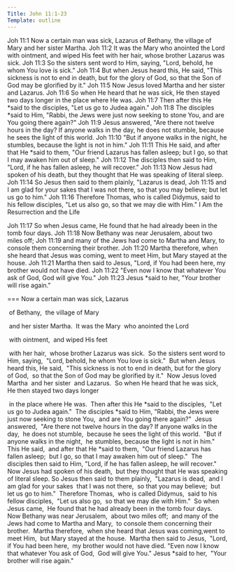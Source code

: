 ```yaml
---
Title: John 11:1-23
Template: outline
---
```

Joh 11:1  Now a certain man was sick, Lazarus of Bethany, the village of Mary and her sister Martha.
Joh 11:2  It was the Mary who anointed the Lord with ointment, and wiped His feet with her hair, whose brother Lazarus was sick.
Joh 11:3  So the sisters sent word to Him, saying, "Lord, behold, he whom You love is sick."
Joh 11:4  But when Jesus heard this, He said, "This sickness is not to end in death, but for the glory of God, so that the Son of God may be glorified by it."
Joh 11:5  Now Jesus loved Martha and her sister and Lazarus.
Joh 11:6  So when He heard that he was sick, He then stayed two days longer in the place where He was.
Joh 11:7  Then after this He *said to the disciples, "Let us go to Judea again."
Joh 11:8  The disciples *said to Him, "Rabbi, the Jews were just now seeking to stone You, and are You going there again?"
Joh 11:9  Jesus answered, "Are there not twelve hours in the day? If anyone walks in the day, he does not stumble, because he sees the light of this world.
Joh 11:10  "But if anyone walks in the night, he stumbles, because the light is not in him."
Joh 11:11  This He said, and after that He *said to them, "Our friend Lazarus has fallen asleep; but I go, so that I may awaken him out of sleep."
Joh 11:12  The disciples then said to Him, "Lord, if he has fallen asleep, he will recover."
Joh 11:13  Now Jesus had spoken of his death, but they thought that He was speaking of literal sleep.
Joh 11:14  So Jesus then said to them plainly, "Lazarus is dead,
Joh 11:15  and I am glad for your sakes that I was not there, so that you may believe; but let us go to him."
Joh 11:16  Therefore Thomas, who is called Didymus, said to his fellow disciples, "Let us also go, so that we may die with Him."
I Am the Resurrection and the Life

Joh 11:17  So when Jesus came, He found that he had already been in the tomb four days.
Joh 11:18  Now Bethany was near Jerusalem, about two miles off;
Joh 11:19  and many of the Jews had come to Martha and Mary, to console them concerning their brother.
Joh 11:20  Martha therefore, when she heard that Jesus was coming, went to meet Him, but Mary stayed at the house.
Joh 11:21  Martha then said to Jesus, "Lord, if You had been here, my brother would not have died.
Joh 11:22  "Even now I know that whatever You ask of God, God will give You."
Joh 11:23  Jesus *said to her, "Your brother will rise again."

===
Now a certain man was sick, 
		Lazarus 

​				of Bethany, 
​						the village of Mary 

​								and her sister Martha. 
​						It was the Mary 
​											who anointed the Lord 

​												with ointment, 
​												and wiped His feet 

​													with her hair, 
​						whose brother Lazarus was sick. 
​			So the sisters sent word to Him, saying, 
​					"Lord, behold, he whom You love is sick." 
​			But when Jesus heard this, He said, 
​			"This sickness is not to end in death, 
​				but for the glory of God, 
​										so that the Son of God may be glorified by it." 
​		Now Jesus loved Martha 
​			and her sister 
​			and Lazarus. 
​		So when He heard that he was sick, 
​			He then stayed two days longer 

​				in the place where He was. 
​		Then after this He *said to the disciples, 
​			"Let us go to Judea again." 
​			The disciples *said to Him, 
​			"Rabbi, the Jews were just now seeking to stone You, 
​			and are You going there again?" 
​		Jesus answered, 
​			"Are there not twelve hours in the day? 
​			If anyone walks in the day, 
​			he does not stumble, 
​			because he sees the light of this world. 
​			"But if anyone walks in the night, 
​			he stumbles, 
​					because the light is not in him." 
​		This He said, 
​			and after that He *said to them, 
​			"Our friend Lazarus has fallen asleep; 
​			but I go, so that I may awaken him out of sleep." 
​		The disciples then said to Him, 
​				"Lord, if he has fallen asleep, he will recover." 
​		Now Jesus had spoken of his death, 
​				but they thought that He was speaking of literal sleep. 
​		So Jesus then said to them plainly, 
​				"Lazarus is dead, 
​				and I am glad for your sakes 
​				that I was not there, 
​				so that you may believe; 
​				but let us go to him." 
​						Therefore Thomas, 
​											who is called Didymus, 
​											said to his fellow disciples, 
​											"Let us also go, 
​											so that we may die with Him." 
​		So when Jesus came, 
​			He found that he had already been in the tomb four days. 
​		Now Bethany was near Jerusalem, 
​				about two miles off; 
​				and many of the Jews had come to Martha and Mary, 
​				to console them concerning their brother. 
​		Martha therefore, 
​				when she heard that Jesus was coming, 
​				went to meet Him, 
​				but Mary stayed at the house. 
​		Martha then said to Jesus, 
​				"Lord, if You had been here, 
​				my brother would not have died. 
​				"Even now I know that whatever You ask of God, 
​				God will give You." 
​		Jesus *said to her, 
​			"Your brother will rise again."